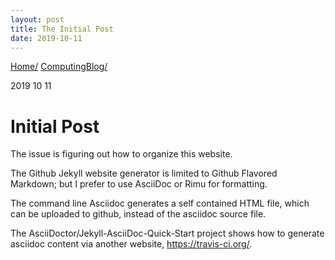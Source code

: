 ```yaml
---
layout: post
title: The Initial Post
date: 2019-10-11
---
```



[Home/](../index.html)
[ComputingBlog/](index.html)


2019 10 11

# Initial Post

The issue is figuring out how to organize this website.

The Github Jekyll website generator is limited to Github Flavored Markdown;
but I prefer to use AsciiDoc or Rimu for formatting.

The command line Asciidoc generates a self contained HTML file, which can be uploaded to github, instead of the asciidoc source file.

The AsciiDoctor/Jekyll-AsciiDoc-Quick-Start project shows how to generate asciidoc content via another website, https://travis-ci.org/.
